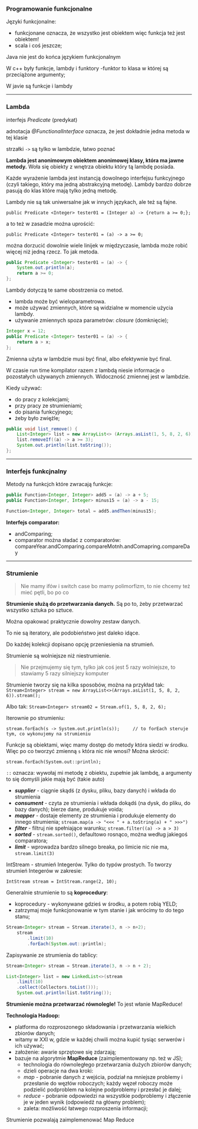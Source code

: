 ### Programowanie funkcjonalne

Języki funkcjonalne:
- funkcjonane oznacza, że wszystko jest obiektem więc funkcja też jest obiektem!
- scala i coś jeszcze;

Java nie jest do końca językiem funkcjonalnym

W c++ były funkcje, lambdy i funktory
-funktor to klasa w której są przeciążone argumenty;

W javie są funkcje i lambdy

---

### Lambda

interfejs _Predicate_ (predykat)

adnotacja _@FunctionalInterface_ oznacza, że jest dokładnie jedna metoda w tej klasie

strzałki `->` są tylko w lambdzie, łatwo poznać

**Lambda jest anonimowym obiektem anonimowej klasy, która ma jawne metody.** Woła się obiekty z wnętrza obiektu który tą lambdę posiada.

Każde wyrażenie lambda jest instancją dowolnego interfejsu funkcyjnego (czyli takiego, który ma jedną abstrakcyjną metodę).
Lambdy bardzo dobrze pasują do klas które mają tylko jedną metodę.

Lambdy nie są tak uniwersalne jak w innych językach, ale też są fajne.

`public Predicate <Integer> tester01 = (Integer a) -> {return a >= 0;};`

a to też w zasadzie można uprościć:

`public Predicate <Integer> tester01 = (a) -> a >= 0;`

można dorzucić dowolnie wiele linijek w międzyczasie, lambda może robić więcej niż jedną rzecz. To jak metoda.

```JAVA
public Predicate <Integer> tester01 = (a) -> {
    System.out.println(a);
    return a >= 0;
};
```

Lambdy dotyczą te same obostrzenia co metod.
- lambda może być wieloparametrowa.
- może używać zmiennych, które są widzialne w momencie użycia lambdy.
- używanie zmiennych spoza parametrów: _closure_ (domknięcie);

```JAVA
Integer x = 12;
public Predicate <Integer> tester01 = (a) -> {
    return a > x;
};
```

Zmienna użyta w lambdzie musi być final, albo efektywnie być final.

W czasie run time kompilator razem z lambdą niesie informacje o pozostałych używanych zmiennych. Widoczność zmiennej jest w lambdzie.

Kiedy używać:
- do pracy z kolekcjami;
- przy pracy ze strumieniami;
- do pisania funkcyjnego;
- żeby było zwięźle;

```JAVA
public void list_remove() {
    List<Integer> list = new ArrayList<> (Arrays.asList(1, 5, 8, 2, 6)); // to tworzy nową listę z podanych elementów
    list.removeIf((a) -> a >= 3);                                        // to usuwa z listy wszystko >= 3; można tego użyć tylko dlatego, że używamy laambdy, a lambda implementuje predykat;
    System.out.println(list.toString());
};
```

---

### Interfejs funkcjnalny

Metody na funkcjch które zwracają funkcje:
```JAVA
public Function<Integer, Integer> add5 = (a) -> a + 5;
public Function<Integer, Integer> minus15 = (a) -> a - 15;

Function<Integer, Integer> total = add5.andThen(minus15);
```


**Interfejs comparator:**
- andComparing;
- comparator można sładać z comparatorów: compareYear.andComparing.compareMotnh.andComapring.compareDay

---

### Strumienie

> Nie mamy ifów i switch case bo mamy polimorfizm, to nie chcemy też mieć pętli, bo po co

**Strumienie służą do przetwarzania danych.** Są po to, żeby przetwarzać wszystko sztuka po sztuce.

Można opakować praktycznie dowolny zestaw danych.

To nie są iteratory, ale podobieństwo jest daleko idące.

Do każdej kolekcji dopisano opcję przeniesienia na strumień.

Strumienie są wolniejsze niż niestrumienie.
> Nie przejmujemy się tym, tylko jak coś jest 5 razy wolniejsze, to stawiamy 5 razy silniejszy komputer


Strumienie tworzy się na kilka sposobów, można na przykład tak: `Stream<Integer> stream = new ArrayList<>(Arrays.asList(1, 5, 8, 2, 6)).stream();`

Albo tak: `Stream<Integer> stream02 = Stream.of(1, 5, 8, 2, 6);`

Iterownie po strumieniu:

`stream.forEach(s -> System.out.println(s));     // to forEach steruje tym, co wykonujemy na strumieniu`

Funkcje są obiektami, więc mamy dostęp do metody która siedzi w środku. Więc po co tworzyć zmienną `s` która nic nie wnosi? Można skrócić:

`stream.forEach(System.out::println);`

`::` oznacza: wywołaj mi metodę z obiektu, zupełnie jak lambdę, a argumenty to się domyśli jakie mają być (takie auto)

- **_supplier_** - ciągnie skądś (z dysku, pliku, bazy danych) i wkłada do strumienia
- **_consument_** - czyta ze strumienia i wkłada dokądś (na dysk, do pliku, do bazy danych); bierze dane, produkuje voida;
- **_mapper_** - dostaje elementy ze strumienia i produkuje elementy do innego strumienia; `stream.map(a -> "<<< " + a.toString(a) + " >>>")`
- **_filter_** - filtruj nie spełniające warunku; `stream.filter((a) -> a > 3)`
- **_sorted_** - `stream.sorted()`, defaultowo rosnąco, można według jakiegoś comparatora;
- **_limit_** - wprowadza bardzo silnego breaka, po limicie nic nie ma, `stream.limit(3)`

IntStream - strumień Integerów. Tylko do typów prostych. To tworzy strumień Integerów w zakresie:

`IntStream stream = IntStream.range(2, 10);`

Generalnie strumienie to są **koprocedury**:
- koprocedury - wykonywane gdzieś w środku, a potem robią YELD;
- zatrzymaj moje funkcjonowanie w tym stanie i jak wrócimy to do tego stanu;

```JAVA
Stream<Integer> stream = Stream.iterate(3, n -> n+2);
    stream
        .limit(10)
        .forEach(System.out::println);
```

Zapisywanie ze strumienia do tablicy:
```JAVA
Stream<Integer> stream = Stream.iterate(3, n -> n + 2);

List<Integer> list = new LinkedList<>(stream
    .limit(10)
    .collect(Collectors.toList()));
    System.out.println(list.toString());
```

**Strumienie można przetwarzać równolegle!** To jest włanie MapReduce!

**Technologia Hadoop:**
- platforma do rozproszonego składowania i przetwarzania wielkich zbiorów danych;
- witamy w XXI w, gdzie w każdej chwili można kupić tysiąc serwerów i ich używać;
- założenie: awarie sprzętowe się zdarzają;
- bazuje na algorytmie **MapReduce** (zaimplementowany np. też w JS);
    - technologia do równoległego przetwarzania dużych zbiorów danych;
    - dzieli operacje na dwa kroki:
    - _map_ - pobranie danych z wejścia, podział na mniejsze problemy i przesłanie do węzłów roboczych; każdy węzeł roboczy może podzielić podproblem na kolejne podproblemy i przesłać je dalej;
    - _reduce_ - pobranie odpowiedzi na wszystkie podproblemy i złączenie je w jeden wynik (odpowiedź na główny problem);
    - zaleta: możliwość łatwego rozproszenia informacji;

Strumienie pozwalają zaimplemenować Map Reduce
